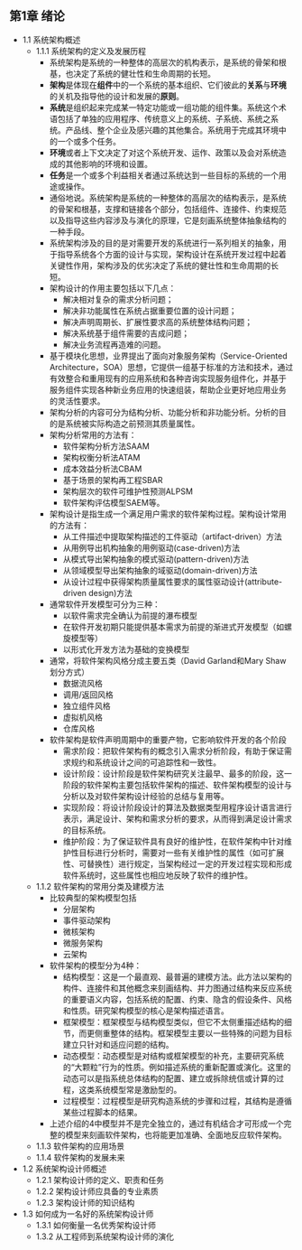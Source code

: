 ## 第1章 绪论
- 1.1 系统架构概述
	- 1.1.1 系统架构的定义及发展历程
		- 系统架构是系统的一种整体的高层次的机构表示，是系统的骨架和根基，也决定了系统的健壮性和生命周期的长短。
		- **架构**是体现在**组件**中的一个系统的基本组织、它们彼此的**关系**与**环境**的关机及指导他的设计和发展的**原则**。
		- **系统**是组织起来完成某一特定功能或一组功能的组件集。系统这个术语包括了单独的应用程序、传统意义上的系统、子系统、系统之系统。产品线、整个企业及感兴趣的其他集合。系统用于完成其环境中的一个或多个任务。
		- **环境**或者上下文决定了对这个系统开发、运作、政策以及会对系统造成的其他影响的环境和设置。
		- **任务**是一个或多个利益相关者通过系统达到一些目标的系统的一个用途或操作。
		- 通俗地说。系统架构是系统的一种整体的高层次的结构表示，是系统的骨架和根基，支撑和链接各个部分，包括组件、连接件、约束规范以及指导这些内容涉及与演化的原理，它是刻画系统整体抽象结构的一种手段。
		- 系统架构涉及的目的是对需要开发的系统进行一系列相关的抽象，用于指导系统各个方面的设计与实现，架构设计在系统开发过程中起着关键性作用，架构涉及的优劣决定了系统的健壮性和生命周期的长短。
		- 架构设计的作用主要包括以下几点：
			- 解决相对复杂的需求分析问题；
			- 解决非功能属性在系统占据重要位置的设计问题；
			- 解决声明周期长、扩展性要求高的系统整体结构问题；
			- 解决系统基于组件需要的吉成问题；
			- 解决业务流程再造难的问题。
		- 基于模块化思想，业界提出了面向对象服务架构（Service-Oriented Architecture，SOA）思想，它提供一组基于标准的方法和技术，通过有效整合和重用现有的应用系统和各种咨询实现服务组件化，并基于服务组件实现各种新业务应用的快速组装，帮助企业更好地应用业务的灵活性要求。
		- 架构分析的内容可分为结构分析、功能分析和非功能分析。分析的目的是系统被实际构造之前预测其质量属性。
		- 架构分析常用的方法有：
			- 软件架构分析方法SAAM
			- 架构权衡分析法ATAM
			- 成本效益分析法CBAM
			- 基于场景的架构再工程SBAR
			- 架构层次的软件可维护性预测ALPSM
			- 软件架构评估模型SAEM等。
		- 架构设计是指生成一个满足用户需求的软件架构过程。架构设计常用的方法有：
			- 从工件描述中提取架构描述的工件驱动（artifact-driven）方法
			- 从用例导出机构抽象的用例驱动(case-driven)方法
			- 从模式导出架构抽象的模式驱动(pattern-driven)方法
			- 从领域模型导出架构抽象的域驱动(domain-driven)方法
			- 从设计过程中获得架构质量属性要求的属性驱动设计(attribute-driven design)方法
		- 通常软件开发模型可分为三种：
			- 以软件需求完全确认为前提的瀑布模型
			- 在软件开发初期只能提供基本需求为前提的渐进式开发模型（如螺旋模型等）
			- 以形式化开发方法为基础的变换模型
		- 通常，将软件架构风格分成主要五类（David Garland和Mary Shaw划分方式）
			- 数据流风格
			- 调用/返回风格
			- 独立组件风格
			- 虚拟机风格
			- 仓库风格
		- 软件架构是软件声明周期中的重要产物，它影响软件开发的各个阶段
			- 需求阶段：把软件架构有的概念引入需求分析阶段，有助于保证需求规约和系统设计之间的可追踪性和一致性。
			- 设计阶段：设计阶段是软件架构研究关注最早、最多的阶段，这一阶段的软件架构主要包括软件架构的描述、软件架构模型的设计与分析以及对软件架构设计经验的总结与复用等。
			- 实现阶段：将设计阶段设计的算法及数据类型用程序设计语言进行表示，满足设计、架构和需求分析的要求，从而得到满足设计需求的目标系统。
			- 维护阶段：为了保证软件具有良好的维护性，在软件架构中针对维护性目标进行分析时，需要对一些有关维护性的属性（如可扩展性、可替换性）进行规定，当架构经过一定的开发过程实现和形成软件系统时，这些属性也相应地反映了软件的维护性。
	- 1.1.2 软件架构的常用分类及建模方法
		- 比较典型的架构模型包括
			- 分层架构
			- 事件驱动架构
			- 微核架构
			- 微服务架构
			- 云架构
		- 软件架构的模型分为4种：
			- 结构模型：这是一个最直观、最普遍的建模方法。此方法以架构的构件、连接件和其他概念来刻画结构、并力图通过结构来反应系统的重要语义内容，包括系统的配置、约束、隐含的假设条件、风格和性质。研究架构模型的核心是架构描述语言。
			- 框架模型：框架模型与结构模型类似，但它不太侧重描述结构的细节，而更侧重整体的结构。框架模型主要以一些特殊的问题为目标建立只针对和适应问题的结构。
			- 动态模型：动态模型是对结构或框架模型的补充，主要研究系统的“大颗粒”行为的性质。例如描述系统的重新配置或演化。这里的动态可以是指系统总体结构的配置、建立或拆除统信或计算的过程，这类系统模型常是激励型的。
			- 过程模型：过程模型是研究构造系统的步骤和过程，其结构是遵循某些过程脚本的结果。
		- 上述介绍的4中模型并不是完全独立的，通过有机结合才可形成一个完整的模型来刻画软件架构，也将能更加准确、全面地反应软件架构。
	- 1.1.3 软件架构的应用场景
	- 1.1.4 软件架构的发展未来
- 1.2 系统架构设计师概述
	- 1.2.1 架构设计师的定义、职责和任务
	- 1.2.2 架构设计师应具备的专业素质
	- 1.2.3 架构设计师的知识结构
- 1.3 如何成为一名好的系统架构设计师
	- 1.3.1 如何衡量一名优秀架构设计师
	- 1.3.2 从工程师到系统架构设计师的演化